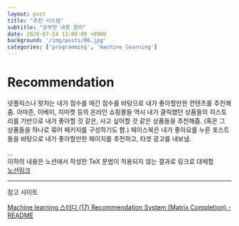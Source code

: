 ```yaml
---
layout: post
title: "추천 시스템"
subtitle: "공부한 내용 정리"
date: 2020-07-24 13:00:00 +0900
background: '/img/posts/06.jpg'
categories: ['programming', 'machine learning']
---
```


# Recommendation

넷플릭스나 왓챠는 내가 점수를 매긴 점수를 바탕으로 내가 좋아할만한 컨텐츠를 추천해줌. 아마존, 이베이, 지마켓 등의 온라인 쇼핑몰들 역시 내가 클릭했던 상품들의 히스토리를 기반으로 내가 좋아할 것 같은, 사고 싶어할 것 같은 상품들을 추천해줌. (혹은 그 상품들을 하나로 묶어 패키지를 구성하기도 함.) 페이스북은 내가 좋아요를 누른 포스트들을 바탕으로 내가 좋아할만한 페이지를 추천하고, 타겟 광고를 내보냄.

...     
이하의 내용은 노션에서 작성한 TeX 문법이 적용되지 않는 결과로 링크로 대체함    
[노션링크](https://www.notion.so/Recommendation-6dc669a136414048a149de4adac3178a)

---

참고 사이트

[Machine learning 스터디 (17) Recommendation System (Matrix Completion) - README](http://sanghyukchun.github.io/73/)
